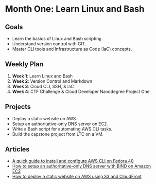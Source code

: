 # Month One: Learn Linux and Bash

## Goals
- Learn the basics of Linux and Bash scripting.
- Understand version control with GIT.
- Master CLI tools and Infrastructure as Code (IaC) concepts.

## Weekly Plan
1. **Week 1**: Learn Linux and Bash
2. **Week 2**: Version Control and Markdown
3. **Week 3**: Cloud CLI, SSH, & IaC
4. **Week 4**: CTF Challenge & Cloud Developer Nanodegree Project One

## Projects
- Deploy a static website on AWS.
- Setup an authoritative-only DNS server on EC2.
- Write a Bash script for automating AWS CLI tasks.
- Build the capstone project from LTC on a VM.

## Articles
- [A quick guide to install and configure AWS CLI on Fedora 40](articles/guide-to-install-aws-cli.md)
- [How to setup an authoritative-only DNS server with BIND on Amazon EC2](articles/setup-dns-server-bind.md)
- [How to deploy a static website on AWS using S3 and CloudFront](articles/deploy-static-website.md)
